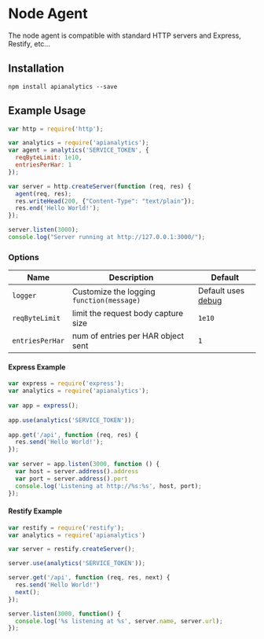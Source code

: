 # Node Agent

The node agent is compatible with standard HTTP servers and Express, Restify, etc...

## Installation

``` shell
npm install apianalytics --save
```

## Example Usage

``` js
var http = require('http');

var analytics = require('apianalytics');
var agent = analytics('SERVICE_TOKEN', {
  reqByteLimit: 1e10,
  entriesPerHar: 1
});

var server = http.createServer(function (req, res) {
  agent(req, res);
  res.writeHead(200, {"Content-Type": "text/plain"});
  res.end('Hello World!');
});

server.listen(3000);
console.log("Server running at http://127.0.0.1:3000/");
```

### Options

| Name            | Description                               | Default                                                   |
| --------------- | ----------------------------------------- | --------------------------------------------------------- |
| `logger`        | Customize the logging `function(message)` | Default uses [debug](https://www.npmjs.org/package/debug) |
| `reqByteLimit`  | limit the request body capture size       | `1e10`                                                    |
| `entriesPerHar` | num of entries per HAR object sent        | `1`                                                       |


#### Express Example

``` js
var express = require('express');
var analytics = require('apianalytics');
 
var app = express();
 
app.use(analytics('SERVICE_TOKEN'));
 
app.get('/api', function (req, res) {
  res.send('Hello World!');
});
 
var server = app.listen(3000, function () {
  var host = server.address().address
  var port = server.address().port
  console.log('Listening at http://%s:%s', host, port);
});
```

#### Restify Example

``` js
var restify = require('restify');
var analytics = require('apianalytics')

var server = restify.createServer();

server.use(analytics('SERVICE_TOKEN'));

server.get('/api', function (req, res, next) {
  res.send('Hello World!')
  next();
});

server.listen(3000, function() {
  console.log('%s listening at %s', server.name, server.url);
});
```
